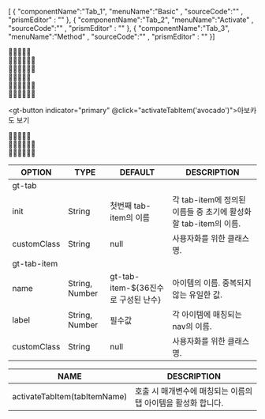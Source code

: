 <!--split:basic-->
[ { "componentName":"Tab_1", "menuName":"Basic" , "sourceCode":"" , "prismEditor" : "" }, { "componentName":"Tab_2", "menuName":"Activate" , "sourceCode":"" , "prismEditor" : "" }, { "componentName":"Tab_3", "menuName":"Method" , "sourceCode":"" , "prismEditor" : "" }]

<!--split:Tab_1:sourceCode-->

<gt-panel>
  <template #title>Basic</template>
  <template #box>
    <gt-tab>
      <gt-tab-item label="사과"><div>🍏🍏🍏🍏🍏</div></gt-tab-item>
      <gt-tab-item label="복숭아"><div>🍑🍑🍑🍑🍑🍑</div></gt-tab-item>
      <gt-tab-item label="아보카도"><div>🥑🥑🥑🥑🥑🥑</div></gt-tab-item>
    </gt-tab>
  </template>
  <template #text>
    label의 값이 각 탭 아이템의 제목에 매칭됩니다.
  </template>
</gt-panel>

<!--split:Tab_1:prismEditor-->

<gt-tab>
  <gt-tab-item label="사과"><div>🍏🍏🍏🍏🍏</div></gt-tab-item>
  <gt-tab-item label="복숭아"><div>🍑🍑🍑🍑🍑🍑</div></gt-tab-item>
  <gt-tab-item label="아보카도"><div>🥑🥑🥑🥑🥑🥑</div></gt-tab-item>
</gt-tab>

<!--split:Tab_2:sourceCode-->

<gt-panel>
  <template #title>Activate</template>
  <template #box>
    <gt-tab init="peach">
      <gt-tab-item label="사과" name="apple_1"><div>🍏🍏🍏🍏🍏</div></gt-tab-item>
      <gt-tab-item label="복숭아" name="peach_1"><div>🍑🍑🍑🍑🍑🍑</div></gt-tab-item>
      <gt-tab-item label="아보카도" name="avocado_1"><div>🥑🥑🥑🥑🥑🥑</div></gt-tab-item>
    </gt-tab>
  </template>
  <template #text>
    각 탭 아이템에 이름을 지정하면, 특정 탭이 활성된 상태로 초기화할 수 있습니다.
  </template>
</gt-panel>

<!--split:Tab_2:prismEditor-->

<gt-tab init="peach">
  <gt-tab-item label="사과" name="apple_2"><div>🍏🍏🍏🍏🍏</div></gt-tab-item>
  <gt-tab-item label="복숭아" name="peach_2"><div>🍑🍑🍑🍑🍑🍑</div></gt-tab-item>
  <gt-tab-item label="아보카도" name="avocado_2"><div>🥑🥑🥑🥑🥑🥑</div></gt-tab-item>
</gt-tab>

<!--split:Tab_3:sourceCode-->

<gt-panel>
  <template #title>Method</template>
  <template #box>
    <gt-button indicator="primary" @click="activateTabItem('avocado_3')">아보카도 보기</gt-button>
    <gt-tab>
      <gt-tab-item label="사과" name="apple_3"><div>🍏🍏🍏🍏🍏</div></gt-tab-item>
      <gt-tab-item label="복숭아" name="peach_3"><div>🍑🍑🍑🍑🍑🍑</div></gt-tab-item>
      <gt-tab-item label="아보카도" name="avocado_3"><div>🥑🥑🥑🥑🥑🥑</div></gt-tab-item>
    </gt-tab>
  </template>
  <template #text>
    activateTabItem(tabItemName) 내장함수로 다른 컴포넌트에서도 접근하여 특정 탭을 활성화 할 수 있습니다.
  </template>
</gt-panel>

<!--split:Tab_3:prismEditor-->

<gt-button indicator="primary" @click="activateTabItem('avocado')">아보카도 보기</gt-button>
<gt-tab>
  <gt-tab-item label="사과" name="apple"><div>🍏🍏🍏🍏🍏</div></gt-tab-item>
  <gt-tab-item label="복숭아" name="peach"><div>🍑🍑🍑🍑🍑🍑</div></gt-tab-item>
  <gt-tab-item label="아보카도" name="avocado"><div>🥑🥑🥑🥑🥑🥑</div></gt-tab-item>
</gt-tab>

<!--split:props-->

| OPTION | TYPE | DEFAULT | DESCRIPTION |
|--|--|--|----| 
| gt-tab ||||
| init | String | 첫번째 tab-item의 이름 | 각 tab-item에 정의된 이름들 중 초기에 활성화할 tab-item의 이름. |
| customClass | String | null | 사용자화를 위한 클래스명. |
| gt-tab-item ||||
| name | String, Number | gt-tab-item-${36진수로 구성된 난수} | 아이템의 이름. 중복되지 않는 유일한 값.|
| label | String, Number | 필수값 | 각 아이템에 매칭되는 nav의 이름.|
| customClass | String | null | 사용자화를 위한 클래스명. |

<!--split:methods-->

| NAME | DESCRIPTION |
|--|--|
| activateTabItem(tabItemName) | 호출 시 매개변수에 매칭되는 이름의 탭 아이템을 활성화 합니다. |